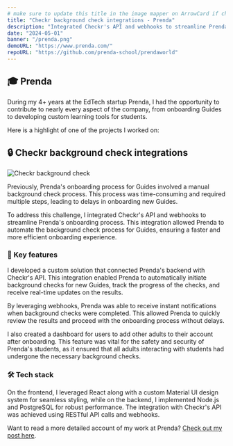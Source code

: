 ```yaml
---
# make sure to update this title in the image mapper on ArrowCard if changed
title: "Checkr background check integrations - Prenda"
description: "Integrated Checkr's API and webhooks to streamline Prenda's onboarding process."
date: "2024-05-01"
banner: "/prenda.png"
demoURL: "https://www.prenda.com/"
repoURL: "https://github.com/prenda-school/prendaworld"
---
```


## 🎓 Prenda

During my 4+ years at the EdTech startup Prenda, I had the opportunity to contribute to nearly every aspect of the company, from onboarding Guides to developing custom learning tools for students.

Here is a highlight of one of the projects I worked on:

## 🔒 Checkr background check integrations

![Checkr background check](/checkr-background-checks.png)

Previously, Prenda's onboarding process for Guides involved a manual background check process. This process was time-consuming and required multiple steps, leading to delays in onboarding new Guides.

To address this challenge, I integrated Checkr's API and webhooks to streamline Prenda's onboarding process. This integration allowed Prenda to automate the background check process for Guides, ensuring a faster and more efficient onboarding experience.

### 🚀 Key features

I developed a custom solution that connected Prenda's backend with Checkr's API. This integration enabled Prenda to automatically initiate background checks for new Guides, track the progress of the checks, and receive real-time updates on the results.

By leveraging webhooks, Prenda was able to receive instant notifications when background checks were completed. This allowed Prenda to quickly review the results and proceed with the onboarding process without delays.

I also created a dashboard for users to add other adults to their account after onboarding. This feature was vital for the safety and security of Prenda's students, as it ensured that all adults interacting with students had undergone the necessary background checks.

### 🛠️ Tech stack

On the frontend, I leveraged React along with a custom Material UI design system for seamless styling, while on the backend, I implemented Node.js and PostgreSQL for robust performance. The integration with Checkr's API was achieved using RESTful API calls and webhooks.

Want to read a more detailed account of my work at Prenda? [Check out my post here](/blog/02-working-at-an-education-startup).
